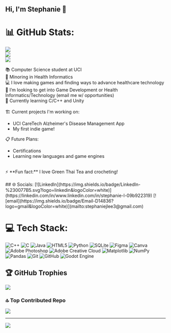 ## Hi, I'm Stephanie 👋

# 📊 GitHub Stats:
![](https://github-readme-stats.vercel.app/api?username=stephanie-1427&theme=calm_pink&hide_border=true&include_all_commits=true&count_private=true)<br/>
![](https://nirzak-streak-stats.vercel.app/?user=stephanie-1427&theme=calm_pink&hide_border=true)<br/>
![](https://github-readme-stats.vercel.app/api/top-langs/?username=stephanie-1427&theme=calm_pink&hide_border=true&include_all_commits=true&count_private=true&layout=compact)

📚 Computer Science student at UCI</br>
🧠 Minoring in Health Informatics</br>
💻 I love making games and finding ways to advance healthcare technology</br>
🤔 I’m looking to get into Game Development or Health Informatics/Technology (email me w/ opportunities)</br>
🌱 Currently learning C/C++ and Unity</br>
</br>
🏗 Current projects I'm working on:</br>
- UCI CareTech Alzheimer's Disease Management App</br>
- My first indie game!</br>

📋 Future Plans:</br>
- Certifications</br>
- Learning new languages and game engines</br>
</br>
⚡ **Fun fact:** I love Green Thai Tea and crocheting!</br>
</br>
## 🌐 Socials:
[![LinkedIn](https://img.shields.io/badge/LinkedIn-%230077B5.svg?logo=linkedin&logoColor=white)](https://linkedin.com/in/www.linkedin.com/in/stephanie-l-09b922319) [![email](https://img.shields.io/badge/Email-D14836?logo=gmail&logoColor=white)](mailto:stephaniejlee3@gmail.com) 

# 💻 Tech Stack:
![C++](https://img.shields.io/badge/c++-%2300599C.svg?style=for-the-badge&logo=c%2B%2B&logoColor=white) ![C](https://img.shields.io/badge/c-%2300599C.svg?style=for-the-badge&logo=c&logoColor=white) ![Java](https://img.shields.io/badge/java-%23ED8B00.svg?style=for-the-badge&logo=openjdk&logoColor=white) ![HTML5](https://img.shields.io/badge/html5-%23E34F26.svg?style=for-the-badge&logo=html5&logoColor=white) ![Python](https://img.shields.io/badge/python-3670A0?style=for-the-badge&logo=python&logoColor=ffdd54) ![SQLite](https://img.shields.io/badge/sqlite-%2307405e.svg?style=for-the-badge&logo=sqlite&logoColor=white) ![Figma](https://img.shields.io/badge/figma-%23F24E1E.svg?style=for-the-badge&logo=figma&logoColor=white) ![Canva](https://img.shields.io/badge/Canva-%2300C4CC.svg?style=for-the-badge&logo=Canva&logoColor=white) ![Adobe Photoshop](https://img.shields.io/badge/adobe%20photoshop-%2331A8FF.svg?style=for-the-badge&logo=adobe%20photoshop&logoColor=white) ![Adobe Creative Cloud](https://img.shields.io/badge/Adobe%20Creative%20Cloud-DA1F26.svg?style=for-the-badge&logo=Adobe%20Creative%20Cloud&logoColor=white) ![Matplotlib](https://img.shields.io/badge/Matplotlib-%23ffffff.svg?style=for-the-badge&logo=Matplotlib&logoColor=black) ![NumPy](https://img.shields.io/badge/numpy-%23013243.svg?style=for-the-badge&logo=numpy&logoColor=white) ![Pandas](https://img.shields.io/badge/pandas-%23150458.svg?style=for-the-badge&logo=pandas&logoColor=white) ![Git](https://img.shields.io/badge/git-%23F05033.svg?style=for-the-badge&logo=git&logoColor=white) ![GitHub](https://img.shields.io/badge/github-%23121011.svg?style=for-the-badge&logo=github&logoColor=white) ![Godot Engine](https://img.shields.io/badge/GODOT-%23FFFFFF.svg?style=for-the-badge&logo=godot-engine)


## 🏆 GitHub Trophies
![](https://github-profile-trophy.vercel.app/?username=stephanie-1427&theme=radical&no-frame=false&no-bg=true&margin-w=4)

### 🔝 Top Contributed Repo
![](https://github-contributor-stats.vercel.app/api?username=stephanie-1427&limit=5&theme=onedark&combine_all_yearly_contributions=true)

---
[![](https://visitcount.itsvg.in/api?id=stephanie-1427&icon=3&color=2)](https://visitcount.itsvg.in)

<!-- Proudly created with GPRM ( https://gprm.itsvg.in ) -->

